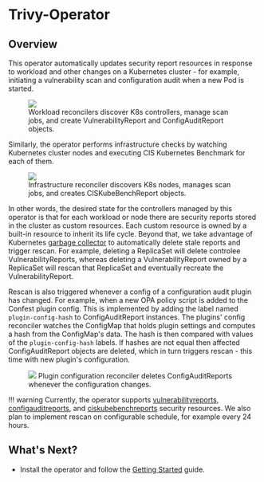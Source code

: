 # Trivy-Operator 

## Overview

This operator automatically updates security report resources in response to workload and other changes on a Kubernetes
cluster - for example, initiating a vulnerability scan and configuration audit when a new Pod is started.

<figure>
  <img src="../images/operator/trivy-operator-workloads.png" />
  <figcaption>Workload reconcilers discover K8s controllers, manage scan jobs, and create VulnerabilityReport and ConfigAuditReport objects.</figcaption>
</figure>

Similarly, the operator performs infrastructure checks by watching Kubernetes cluster nodes and executing CIS Kubernetes Benchmark
for each of them.

<figure>
  <img src="../images/operator/trivy-operator-infrastructure.png" />
  <figcaption>Infrastructure reconciler discovers K8s nodes, manages scan jobs, and creates CISKubeBenchReport objects.</figcaption>
</figure>

In other words, the desired state for the controllers managed by this operator is that for each workload or node there
are security reports stored in the cluster as custom resources. Each custom resource is owned by a built-in resource
to inherit its life cycle. Beyond that, we take advantage of Kubernetes [garbage collector][k8s-garbage-collection]
to automatically delete stale reports and trigger rescan. For example, deleting a ReplicaSet will delete controlee
VulnerabilityReports, whereas deleting a VulnerabilityReport owned by a ReplicaSet will rescan that ReplicaSet and
eventually recreate the VulnerabilityReport.

Rescan is also triggered whenever a config of a configuration audit plugin has changed. For example, when a new OPA
policy script is added to the Confest plugin config. This is implemented by adding the label named `plugin-config-hash`
to ConfigAuditReport instances. The plugins' config reconciler watches the ConfigMap that holds plugin settings
and computes a hash from the ConfigMap's data. The hash is then compared with values of the `plugin-config-hash` labels.
If hashes are not equal then affected ConfigAuditReport objects are deleted, which in turn triggers rescan - this time
with new plugin's configuration.

<figure>
  <img src="../images/operator/trivy-operator-config.png" />
  <figurecaption>Plugin configuration reconciler deletes ConfigAuditReports whenever the configuration changes.</figurecaption>
</figure>

!!! warning
    Currently, the operator supports [vulnerabilityreports], [configauditreports], and [ciskubebenchreports] security
    resources. We also plan to implement rescan on configurable schedule, for
    example every 24 hours.

## What's Next?

- Install the operator and follow the [Getting Started](./getting-started.md) guide.

[vulnerabilityreports]: ./../crds/vulnerability-report.md
[configauditreports]: ./../crds/configaudit-report.md
[ciskubebenchreports]: ./../crds/ciskubebench-report.md
[clustercompliancereports]: ./../crds/clustercompliance-report.md
[clustercompliancedetailreports]: ./../crds/clustercompliancedetail-report.md

[k8s-garbage-collection]: https://kubernetes.io/docs/concepts/workloads/controllers/garbage-collection/
